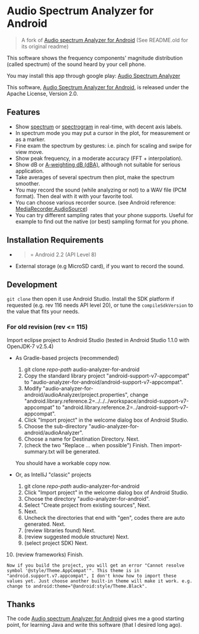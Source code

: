 Audio Spectrum Analyzer for Android
===================================

>  A fork of [Audio spectrum Analyzer for Android](https://code.google.com/p/audio-analyzer-for-android/) (See README.old for its original readme)

  This software shows the frequency components' magnitude distribution (called spectrum) of the sound heard by your cell phone.

  You may install this app through google play: [Audio Spectrum Analyzer](https://play.google.com/store/apps/details?id=github.bewantbe.audio_analyzer_for_android)

  This software, [Audio Spectrum Analyzer for Android](https://github.com/bewantbe/audio-analyzer-for-android), is released under the Apache License, Version 2.0.


Features
--------

* Show [spectrum](http://en.wikipedia.org/wiki/Frequency_spectrum) or [spectrogram](http://en.wikipedia.org/wiki/Spectrogram) in real-time, with decent axis labels.
* In spectrum mode you may put a cursor in the plot, for measurement or as a marker.
* Fine exam the spectrum by gestures: i.e. pinch for scaling and swipe for  view move.
* Show peak frequency, in a moderate accuracy (FFT + interpolation).
* Show dB or [A-weighting dB (dBA)](http://en.wikipedia.org/wiki/A-weighting), although not suitable for serious application.
* Take averages of several spectrum then plot, make the spectrum smoother.
* You may record the sound (while analyzing or not) to a WAV file (PCM format). Then deal with it with your favorite tool.
* You can choose various recorder source. (see Android reference: [MediaRecorder.AudioSource](http://developer.android.com/reference/android/media/MediaRecorder.AudioSource.html))
* You can try different sampling rates that your phone supports. Useful for example to find out the native (or best) sampling format for you phone.


Installation Requirements
-------------------------

* >= Android 2.2 (API Level 8)
* External storage (e.g MicroSD card), if you want to record the sound.


Development
-----------

`git clone` then open it use Android Studio. Install the SDK platform if requested (e.g. rev 116 needs API level 20), or tune the `compileSdkVersion` to the value that fits your needs.


### For old revision (rev <= 115)

Import eclipse project to Android Studio (tested in Android Studio 1.1.0 with OpenJDK-7 v2.5.4)

* As Gradle-based projects (recommended)

  1. git clone *repo-path* audio-analyzer-for-android
  2. Copy the standard library project "android-support-v7-appcompat" to "audio-analyzer-for-android/android-support-v7-appcompat".
  3. Modify "audio-analyzer-for-android/audioAnalyzer/project.properties", change "android.library.reference.2=../../../workspace/android-support-v7-appcompat" to "android.library.reference.2=../android-support-v7-appcompat".
  4. Click "Import project" in the welcome dialog box of Android Studio.
  5. Choose the sub-directory "audio-analyzer-for-android/audioAnalyzer".
  6. Choose a name for Destination Directory. Next.
  7. (check the two "Replace ... when possible") Finish. Then import-summary.txt will be generated.

    You should have a workable copy now.

* Or, as IntelliJ "classic" projects

  1. git clone *repo-path* audio-analyzer-for-android
  2. Click "Import project" in the welcome dialog box of Android Studio.
  3. Choose the directory "audio-analyzer-for-android".
  4. Select "Create project from existing sources", Next.
  5. Next.
  6. Uncheck the directories that end with "gen", codes there are auto generated. Next.
  7. (review libraries found) Next.
  8. (review suggested module structure) Next.
  9. (select project SDK) Next.
 10. (review frameworks) Finish.

    Now if you build the project, you will get an error "Cannot resolve symbol '@style/Theme.AppCompat'". This theme is in "android.support.v7.appcompat", I don't know how to import these values yet. Just choose another built-in theme will make it work. e.g. change to android:theme="@android:style/Theme.Black".


Thanks
------

The code [Audio spectrum Analyzer for Android](https://code.google.com/p/audio-analyzer-for-android/) gives me a good starting point, for learning Java and write this software (that I desired long ago).

